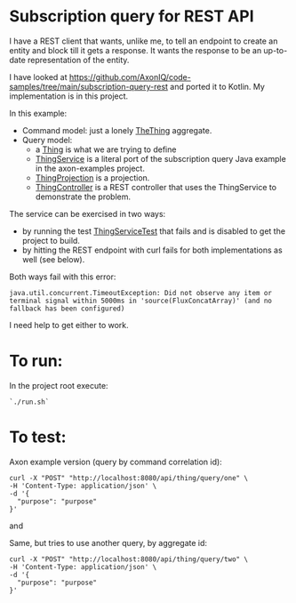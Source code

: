 # Subscription query for REST API

I have a REST client that wants, unlike me, to tell an endpoint to create an entity and block till it gets a response.
It wants the response to be an up-to-date representation of the entity. 

I have looked at https://github.com/AxonIQ/code-samples/tree/main/subscription-query-rest and ported it to Kotlin.
My implementation is in this project.

In this example:
- Command model: just a lonely [TheThing](src/main/kotlin/com/things/one/command/TheThing.kt) aggregate.
- Query model:
  - a [Thing](src/main/kotlin/com/things/one/query/Thing.kt) is what we are trying to define 
  - [ThingService](src/main/kotlin/com/things/one/query/ThingService.kt) is a literal port of the subscription query 
     Java example in the axon-examples project.
  - [ThingProjection](src/main/kotlin/com/things/one/query/ThingProjection.kt) is a projection.
  - [ThingController](src/main/kotlin/com/things/one/query/ThingController.kt) is a REST controller that uses the 
    ThingService to demonstrate the problem.

The service can be exercised in two ways:
- by running the test [ThingServiceTest](src/test/kotlin/com/things/one/query/ThingServiceTest.kt) that fails
  and is disabled to get the project to build.
- by hitting the REST endpoint with curl fails for both implementations as well (see below).

Both ways fail with this error:
```log
java.util.concurrent.TimeoutException: Did not observe any item or terminal signal within 5000ms in 'source(FluxConcatArray)' (and no fallback has been configured)
```

I need help to get either to work.

# To run:

In the project root execute:

```shell
`./run.sh`
```

# To test:

Axon example version (query by command correlation id):

```shell
curl -X "POST" "http://localhost:8080/api/thing/query/one" \
-H 'Content-Type: application/json' \
-d '{
  "purpose": "purpose"
}' 
```
 and 

Same, but tries to use another query, by aggregate id:

```shell
curl -X "POST" "http://localhost:8080/api/thing/query/two" \
-H 'Content-Type: application/json' \
-d '{
  "purpose": "purpose"
}' 
```

